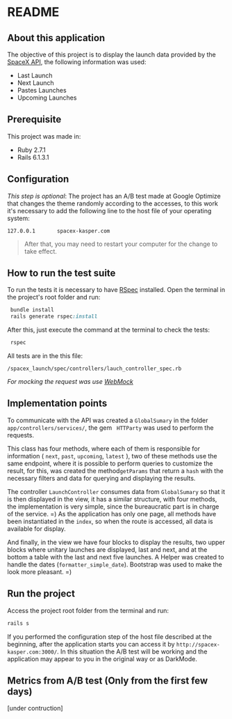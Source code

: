 # README

## About this application
The objective of this project is to display the launch data provided by the [SpaceX API](https://github.com/r-spacex/SpaceX-API/blob/master/docs/v4/README.md "SpaceX API"), the following information was used:
 - Last Launch
 - Next Launch
 - Pastes Launches
 - Upcoming Launches

## Prerequisite
This project was made in: 
* Ruby 2.7.1
* Rails 6.1.3.1

## Configuration
*This step is optional*: The project has an A/B test made at Google Optimize that changes the theme randomly according to the accesses, to this work it's necessary to add the following line to the host file of your operating system:

`127.0.0.1       spacex-kasper.com`

>After that, you may need to restart your computer for the change to take effect.


## How to run the test suite
To run the tests it is necessary to have [RSpec](https://github.com/rspec/rspec-rails "RSpec") installed.
Open the terminal in the project's root folder and run:

```ruby
 bundle install
 rails generate rspec:install
```

After this, just execute the command at the terminal to check the tests:

```ruby
 rspec
```

All tests are in the this file:

`/spacex_launch/spec/controllers/lauch_controller_spec.rb`

*For mocking the request was use [WebMock](https://github.com/bblimke/webmock "WebMock")*

## Implementation points

To communicate with the API was created a ```GlobalSumary``` in the folder ```app/controllers/services/```, the gem ``` HTTParty``` was used to perform the requests.

This class has four methods, where each of them is responsible for information ( ```next```, ```past```, ```upcoming```, ```latest``` ), two of these methods use the same endpoint, where it is possible to perform queries to customize the result, for this, was created the method```getParams``` that return a ```hash``` with the necessary filters and data for querying and displaying the results.

The controller ```LaunchController``` consumes data from ```GlobalSumary``` so that it is then displayed in the view, it has a similar structure, with four methods, the implementation is very simple, since the bureaucratic part is in charge of the service. =)
As the application has only one page, all methods have been instantiated in the ```index```, so when the route is accessed, all data is available for display.

And finally, in the view we have four blocks to display the results, two upper blocks where unitary launches are displayed, last and next, and at the bottom a table with the last and next five launches.
A Helper was created to handle the dates (```formatter_simple_date```).
Bootstrap was used to make the look more pleasant. =) 

## Run the project
Access the project root folder from the terminal and run:
```ruby
rails s
```

If you performed the configuration step of the host file described at the beginning, after the application starts you can access it by ```http://spacex-kasper.com:3000/```.
In this situation the A/B test will be working and the application may appear to you in the original way or as DarkMode.

## Metrics from A/B test (Only from the first few days)

[under contruction]